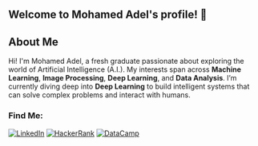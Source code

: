 ##  Welcome to Mohamed Adel's profile! 👋

<!--
**mohamed-adel48/mohamed-adel48** is a ✨ _special_ ✨ repository because its `README.md` (this file) appears on your GitHub profile.

- 🔭 I’m currently working on ...
- 🌱 I’m currently learning ...
- 👯 I’m looking to collaborate on ...
- 🤔 I’m looking for help with ...
-->
## About Me

Hi! I'm Mohamed Adel, a fresh graduate passionate about exploring the world of Artificial Intelligence (A.I.). My interests span across **Machine Learning**, **Image Processing**, **Deep Learning**, and **Data Analysis**. I’m currently diving deep into **Deep Learning** to build intelligent systems that can solve complex problems and interact with humans.

### Find Me:
[![LinkedIn](https://img.shields.io/badge/LinkedIn-0077B5?style=for-the-badge&logo=linkedin&logoColor=white)](ww.linkedin.com/in/mohamed-a-mostafa1)
[![HackerRank](https://img.shields.io/badge/-Hackerrank-2EC866?style=for-the-badge&logo=HackerRank&logoColor=white)](https://www.hackerrank.com/profile/mohamed_adel2137)
[![DataCamp](https://img.shields.io/badge/Datacamp-05192D?style=for-the-badge&logo=datacamp&logoColor=65FF8F)](https://www.datacamp.com/portfolio/dolaa)
